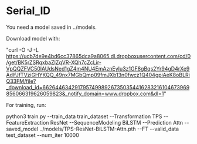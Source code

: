 # Serial_ID

You need a model saved in ../models.

Download model with:

"curl -O -J -L https://ucb7de9e4bd6cc37865dca9a8065.dl.dropboxusercontent.com/cd/0/get/BK5rZSRqxbaZIZqVR-XQh7cZcLir-VpQQZFVC50lAUdsNed1gZ4m4NU4EmAznEyIu3z1GF8gBqs2Yr94gD4rXe9AdlfJfTVziGHYKQQ_49nx7MGbQmp09fmJXb13n0fwcz1Q404gpiAeK8oBLRiQ33FM/file?_download_id=662644634291795749989267350354416283216104673969856066319626059823&_notify_domain=www.dropbox.com&dl=1"

For training, run:

python3 train.py --train_data train_dataset --Transformation TPS --FeatureExtraction ResNet --SequenceModeling BiLSTM --Prediction Attn --saved_model ../models/TPS-ResNet-BiLSTM-Attn.pth --FT --valid_data test_dataset --num_iter 10000 
